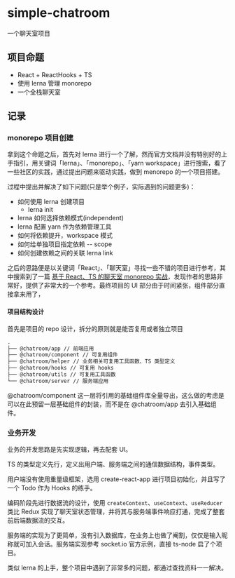 # simple-chatroom

一个聊天室项目

## 项目命题

- React + ReactHooks + TS
- 使用 lerna 管理 monorepo
- 一个全栈聊天室

## 记录

### monorepo 项目创建

拿到这个命题之后，首先对 lerna 进行一个了解，然而官方文档并没有特别好的上手指引，用关键词「lerna」、「monorepo」、「yarn workspace」进行搜索，看了一些社区的实践，通过提出问题来驱动实践，做到 menorepo 的一个项目搭建。

过程中提出并解决了如下问题(只是举个例子，实际遇到的问题更多)：

- 如何使用 lerna 创建项目
  - lerna init
- lerna 如何选择依赖模式(independent)
- lerna 配置 yarn 作为依赖管理工具
- 如何将依赖提升，workspace 模式
- 如何给单独项目指定依赖 -- scope
- 如何创建依赖之间的关联 lerna link

之后的思路便是以关键词「React」、「聊天室」寻找一些不错的项目进行参考，其中搜索到了一篇 [基于 React、TS 的聊天室 monorepo 实战](https://zhuanlan.zhihu.com/p/126364500)，发现作者的思路非常好，提供了非常大的一个参考。最终项目的 UI 部分由于时间紧张，组件部分直接拿来用了，

#### 项目结构设计

首先是项目的 repo 设计，拆分的原则就是能否复用或者独立项目

```txt
.
├── @chatroom/app // 前端应用
├── @chatroom/component // 可复用组件
├── @chatroom/helper // 业务相关可复用工具函数、TS 类型定义
├── @chatroom/hooks // 可复用 hooks
├── @chatroom/utils // 可复用工具函数
└── @chatroom/server // 服务端应用
```

@chatroom/component 这一层将引用的基础组件库全量导出，这么做的考虑是可以在此预留一层基础组件的封装，而不是在 @chatroom/app 去引入基础组件。

### 业务开发

业务的开发思路是先实现逻辑，再去配套 UI。

TS 的类型定义先行，定义出用户端、服务端之间的通信数据结构，事件类型。

用户端没有使用重量级框架，选用 create-react-app 进行项目初始化，并且写了一个 Todo 作为 Hooks 的练手。

编码阶段先进行数据流的设计，使用 `createContext`、`useContext`、`useReducer` 类比 Redux 实现了聊天室状态管理，并将其与服务端事件响应打通，完成了整套前后端数据流的交互。

服务端的实现为了更简单，没有引入数据库，在业务上也做了阉割，仅仅是输入昵称就可加入会话。服务端实现参考 socket.io 官方示例，直接 ts-node 启了个项目。

类似 lerna 的上手，整个项目中遇到了非常多的问题，都通过查找资料一一解决。
